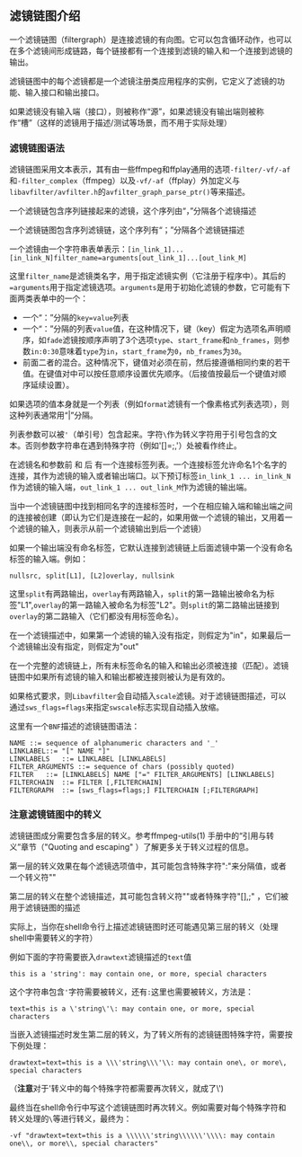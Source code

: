 ## 滤镜链图介绍
一个滤镜链图（filtergraph）是连接滤镜的有向图。它可以包含循环动作，也可以在多个滤镜间形成链路，每个链接都有一个连接到滤镜的输入和一个连接到滤镜的输出。

滤镜链图中的每个滤镜都是一个滤镜注册类应用程序的实例，它定义了滤镜的功能、输入接口和输出接口。

如果滤镜没有输入端（接口），则被称作“源”，如果滤镜没有输出端则被称作“槽”（这样的滤镜用于描述/测试等场景，而不用于实际处理）

### 滤镜链图语法 ###
滤镜链图采用文本表示，其有由一些ffmpeg和ffplay通用的选项`-filter/-vf/-af`和`-filter_complex`（ffmpeg）以及`-vf/-af`（ffplay）外加定义与`libavfilter/avfilter.h`的`avfilter_graph_parse_ptr()`等来描述。

一个滤镜链包含序列链接起来的滤镜，这个序列由“，”分隔各个滤镜描述

一个滤镜链图包含序列滤镜链，这个序列有“；”分隔各个滤镜链描述

一个滤镜由一个字符串表单表示：` [in_link_1]...[in_link_N]filter_name=arguments[out_link_1]...[out_link_M] `

这里`filter_name`是滤镜类名字，用于指定滤镜实例（它注册于程序中）。其后的`=arguments`用于指定滤镜选项。`arguments`是用于初始化滤镜的参数，它可能有下面两类表单中的一个：

- 一个“：”分隔的`key=value`列表
- 一个“：”分隔的列表`value`值，在这种情况下，键（key）假定为选项名声明顺序，如`fade`滤镜按顺序声明了3个选项`type`、`start_frame`和`nb_frames`，则参数`in:0:30`意味着`type`为`in`，`start_frame`为`0`，`nb_frames`为`30`。
- 前面二者的混合。这种情况下，键值对必须在前，然后接遵循相同约束的若干值。在键值对中可以按任意顺序设置优先顺序。（后接值按最后一个键值对顺序延续设置）。

如果选项的值本身就是一个列表（例如`format`滤镜有一个像素格式列表选项），则这种列表通常用“|”分隔。

列表参数可以被`'`（单引号）包含起来。字符`\`作为转义字符用于引号包含的文本。否则参数字符串在遇到特殊字符（例如'[]=;,'）处被看作终止。

在滤镜名和参数前 和 后 有一个连接标签列表。一个连接标签允许命名1个名字的连接，其作为滤镜的输入或者输出端口。以下预订标签`in_link_1 ... in_link_N`作为滤镜的输入端，`out_link_1 ... out_link_M`作为滤镜的输出端。

当中一个滤镜链图中找到相同名字的连接标签时，一个在相应输入端和输出端之间的连接被创建（即认为它们是连接在一起的，如果用做一个滤镜的输出，又用着一个滤镜的输入，则表示从前一个滤镜输出到后一个滤镜）

如果一个输出端没有命名标签，它默认连接到滤镜链上后面滤镜中第一个没有命名标签的输入端。例如：

	nullsrc, split[L1], [L2]overlay, nullsink
这里`split`有两路输出，`overlay`有两路输入，`split`的第一路输出被命名为标签"L1",`overlay`的第一路输入被命名为标签"L2"。则`split`的第二路输出链接到`overlay`的第二路输入（它们都没有用标签命名）。

在一个滤镜描述中，如果第一个滤镜的输入没有指定，则假定为"in"，如果最后一个滤镜输出没有指定，则假定为"out"

在一个完整的滤镜链上，所有未标签命名的输入和输出必须被连接（匹配）。滤镜链图中如果所有滤镜的输入和输出都被连接则被认为是有效的。

如果格式要求，则`Libavfilter`会自动插入`scale`滤镜。对于滤镜链图描述，可以通过`sws_flags=flags`来指定`swscale`标志实现自动插入放缩。

这里有一个`BNF`描述的滤镜链图语法：

    NAME ::= sequence of alphanumeric characters and '_'
    LINKLABEL::= "[" NAME "]"
    LINKLABELS   ::= LINKLABEL [LINKLABELS]
    FILTER_ARGUMENTS ::= sequence of chars (possibly quoted)
    FILTER   ::= [LINKLABELS] NAME ["=" FILTER_ARGUMENTS] [LINKLABELS]
    FILTERCHAIN  ::= FILTER [,FILTERCHAIN]
    FILTERGRAPH  ::= [sws_flags=flags;] FILTERCHAIN [;FILTERGRAPH]

### 注意滤镜链图中的转义 ###
滤镜链图成分需要包含多层的转义。参考ffmpeg-utils(1) 手册中的“引用与转义”章节（"Quoting and escaping" ）了解更多关于转义过程的信息。

第一层的转义效果在每个滤镜选项值中，其可能包含特殊字符":"来分隔值，或者一个转义符"\"

第二层的转义在整个滤镜描述，其可能包含转义符"\"或者特殊字符"[],;" ，它们被用于滤镜链图的描述

实际上，当你在shell命令行上描述滤镜链图时还可能遇见第三层的转义（处理shell中需要转义的字符）

例如下面的字符需要嵌入`drawtext`滤镜描述的`text`值

    this is a 'string': may contain one, or more, special characters
这个字符串包含`'`字符需要被转义，还有`:`这里也需要被转义，方法是：

    text=this is a \'string\'\: may contain one, or more, special characters

当嵌入滤镜描述时发生第二层的转义，为了转义所有的滤镜链图特殊字符，需要按下例处理：

    drawtext=text=this is a \\\'string\\\'\\: may contain one\, or more\, special characters

（**注意**对于\'转义中的每个特殊字符都需要再次转义，就成了\\\')

最终当在shell命令行中写这个滤镜链图时再次转义。例如需要对每个特殊字符和转义处理的`\`等进行转义，最终为：
    
    -vf "drawtext=text=this is a \\\\\\'string\\\\\\'\\\\: may contain one\\, or more\\, special characters"